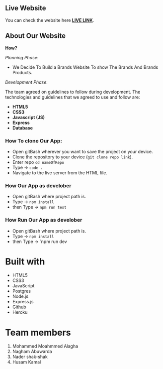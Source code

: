

## **Live Website**
You can check the website here [**LIVE LINK**](https://books-shope.herokuapp.com/).


## **About Our Website** <span id="about"></span>
**How?**

_Planning Phase_:

- We Decide To Build a Brands Website To show The Brands And Brands Products. 


_Development Phase_:

The team agreed on guidelines to follow during development. The technologies and guidelines that we agreed to use and follow are:

- **HTML5** 
- **CSS3** 
- **Javascript (JS)** 
- **Express**
- **Database**

### How To clone Our App:

- Open gitBash wherever you want to save the project on your device.
- Clone the repository to your device (`git clone repo link`).
- Enter repo `cd nameOfRepo`
- Type -> `code .`
- Navigate to the live server from the HTML file.

### How  Our App as develober

- Open gitBash where project path is.
- Type -> `npm install`
- then Type -> `npm run test`

### How Run Our App as develober

- Open gitBash where project path is.
- Type -> `npm install`
- then Type -> `npm run dev
 

# **Built with** 

- HTML5
- CSS3
- JavaScript
- Postgres
- Node.js
- Express.js
- Github
- Heroku

# **Team members** 
1. Mohammed Moahmmed Alagha 
2. Nagham Abuwarda
3. Nader shak-shak
4. Husam Kamal



